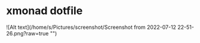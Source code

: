 # xmonad dotfile
![Alt text](/home/s/Pictures/screenshot/Screenshot from 2022-07-12 22-51-26.png?raw=true "")
